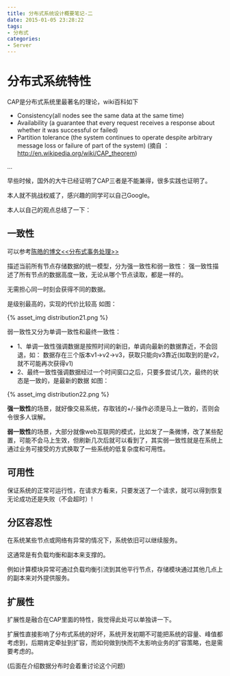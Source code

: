 ```yaml
---
title: 分布式系统设计概要笔记-二
date: 2015-01-05 23:28:22
tags:
- 分布式
categories:
- Server
---
```



# 分布式系统特性

CAP是分布式系统里最著名的理论，wiki百科如下

- Consistency(all nodes see the same data at the same time)
- Availability (a guarantee that every request receives a response about whether it was successful or failed)
- Partition tolerance (the system continues to operate despite arbitrary message loss or failure of part of the system)
                (摘自 ：http://en.wikipedia.org/wiki/CAP_theorem)

... <!-- more -->

早些时候，国外的大牛已经证明了CAP三者是不能兼得，很多实践也证明了。


本人就不挑战权威了，感兴趣的同学可以自己Google。

本人以自己的观点总结了一下：

## 一致性

可以参考[陈皓的博文<<分布式事务处理>>](https://coolshell.cn/articles/10910.html)

描述当前所有节点存储数据的统一模型，分为强一致性和弱一致性：
强一致性描述了所有节点的数据高度一致，无论从哪个节点读取，都是一样的。

无需担心同一时刻会获得不同的数据。

是级别最高的，实现的代价比较高
如图：

{% asset_img distribution21.png %}

弱一致性又分为单调一致性和最终一致性：

- 1、单调一致性强调数据是按照时间的新旧，单调向最新的数据靠近，不会回退，如：
   数据存在三个版本v1->v2->v3，获取只能向v3靠近(如取到的是v2，就不可能再次获得v1)
- 2、最终一致性强调数据经过一个时间窗口之后，只要多尝试几次，最终的状态是一致的，是最新的数据
    如图：

{% asset_img distribution22.png %}

**强一致性**的场景，就好像交易系统，存取钱的+/-操作必须是马上一致的，否则会令很多人误解。


**弱一致性**的场景，大部分就像web互联网的模式，比如发了一条微博，改了某些配置，可能不会马上生效，但刷新几次后就可以看到了，其实弱一致性就是在系统上通过业务可接受的方式换取了一些系统的低复杂度和可用性。




## 可用性

保证系统的正常可运行性，在请求方看来，只要发送了一个请求，就可以得到恢复无论成功还是失败（不会超时）!


## 分区容忍性

在系统某些节点或网络有异常的情况下，系统依旧可以继续服务。


这通常是有负载均衡和副本来支撑的。

例如计算模块异常可通过负载均衡引流到其他平行节点，存储模块通过其他几点上的副本来对外提供服务。



## 扩展性

扩展性是融合在CAP里面的特性，我觉得此处可以单独讲一下。

扩展性直接影响了分布式系统的好坏，系统开发初期不可能把系统的容量、峰值都考虑到，后期肯定牵扯到扩容，而如何做到快而不太影响业务的扩容策略，也是需要考虑的。

(后面在介绍数据分布时会着重讨论这个问题)